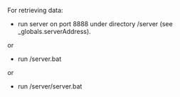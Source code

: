 For retrieving data: 

* run server on port 8888 under directory /server (see _globals.serverAddress).

or

* run /server.bat

or

* run /server/server.bat